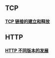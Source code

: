 ## TCP

#### <a  target="_Blank" href="/network/network/tcp.html">TCP 链接的建立和释放</a>

## HTTP

#### <a  target="_Blank" href="https://developer.mozilla.org/zh-CN/docs/Web/HTTP/Basics_of_HTTP/Evolution_of_HTTP">HTTP 不同版本的发展</a>
